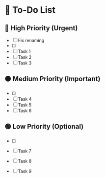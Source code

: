 # 📌 To-Do List

## 🔴 High Priority (Urgent)
- [ ] Fix renaming
- [ ] 
- [ ] Task 1
- [ ] Task 2
- [ ] Task 3

## 🟠 Medium Priority (Important)
- [ ] 
- [ ] Task 4
- [ ] Task 5
- [ ] Task 6

## 🟢 Low Priority (Optional)
- [ ] 
- [ ] Task 7
- [ ] Task 8
- [ ] Task 9

